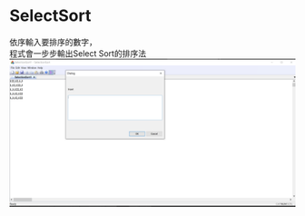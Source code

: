 # SelectSort
依序輸入要排序的數字，\
程式會一步步輸出Select Sort的排序法\
![](https://github.com/kiwikiwi710/SelectSort/blob/main/image/SelectP1.png)
